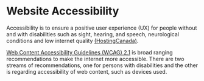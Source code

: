 
# Website Accessibility

Accessibility is to ensure a positive user experience (UX) for people without and with disabilities such as sight, hearing, and speech, neurological conditions and low internet quality [(HostingCanada)](https://hostingcanada.org/canadian-website-accessibility-guidelines/). 

[Web Content Accessibility Guidelines (WCAG) 2.1](https://www.w3.org/TR/2018/REC-WCAG21-20180605/) is broad ranging recommendations to make the internet more accessible. There are two streams of recommendations, one for persons with disabilities and the other is regarding accessibility of web content, such as devices used. 

















